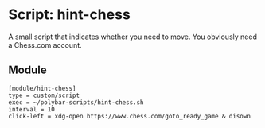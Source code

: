# Script: hint-chess

A small script that indicates whether you need to move. You obviously need a Chess.com account.


## Module

```
[module/hint-chess]
type = custom/script
exec = ~/polybar-scripts/hint-chess.sh
interval = 10
click-left = xdg-open https://www.chess.com/goto_ready_game & disown
```
